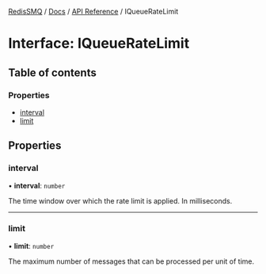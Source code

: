 [RedisSMQ](../../../README.md) / [Docs](../../README.md) / [API Reference](../README.md) / IQueueRateLimit

# Interface: IQueueRateLimit

## Table of contents

### Properties

- [interval](IQueueRateLimit.md#interval)
- [limit](IQueueRateLimit.md#limit)

## Properties

### interval

• **interval**: `number`

The time window over which the rate limit is applied. In milliseconds.

___

### limit

• **limit**: `number`

The maximum number of messages that can be processed per unit of time.
